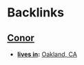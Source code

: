
# Backlinks
## [Conor](<Conor.md>)
- **[lives in](<lives in.md>):** [Oakland, CA](<Oakland, CA.md>)

